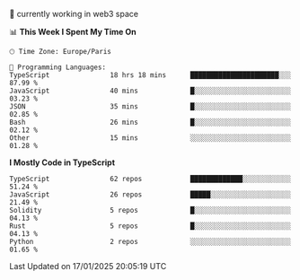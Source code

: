 🔭 currently working in web3 space

<!--START_SECTION:waka-->
📊 **This Week I Spent My Time On** 

```text
🕑︎ Time Zone: Europe/Paris

💬 Programming Languages: 
TypeScript               18 hrs 18 mins      ██████████████████████░░░   87.99 % 
JavaScript               40 mins             █░░░░░░░░░░░░░░░░░░░░░░░░   03.23 % 
JSON                     35 mins             █░░░░░░░░░░░░░░░░░░░░░░░░   02.85 % 
Bash                     26 mins             █░░░░░░░░░░░░░░░░░░░░░░░░   02.12 % 
Other                    15 mins             ░░░░░░░░░░░░░░░░░░░░░░░░░   01.28 % 
```

**I Mostly Code in TypeScript** 

```text
TypeScript               62 repos            █████████████░░░░░░░░░░░░   51.24 % 
JavaScript               26 repos            █████░░░░░░░░░░░░░░░░░░░░   21.49 % 
Solidity                 5 repos             █░░░░░░░░░░░░░░░░░░░░░░░░   04.13 % 
Rust                     5 repos             █░░░░░░░░░░░░░░░░░░░░░░░░   04.13 % 
Python                   2 repos             ░░░░░░░░░░░░░░░░░░░░░░░░░   01.65 % 
```




 Last Updated on 17/01/2025 20:05:19 UTC
<!--END_SECTION:waka-->
